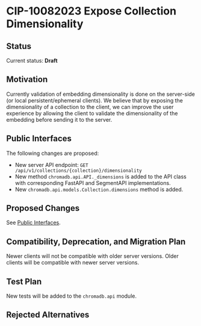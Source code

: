 # CIP-10082023 Expose Collection Dimensionality

## **Status**

Current status: **Draft**

## **Motivation**

Currently validation of embedding dimensionality is done on the server-side (or local persistent/ephemeral clients). We believe that by exposing the dimensionality of a collection to the client, we can improve the user experience by allowing the client to validate the dimensionality of the embedding before sending it to the server.

## **Public Interfaces**

The following changes are proposed:

- New server API endpoint: `GET /api/v1/collections/{collection}/dimensionality`
- New method `chromadb.api.API._dimensions` is added to the API class with corresponding FastAPI and SegmentAPI implementations.
- New `chromadb.api.models.Collection.dimensions` method is added.

## **Proposed Changes**

See [Public Interfaces](#public-interfaces).

## **Compatibility, Deprecation, and Migration Plan**

Newer clients will not be compatible with older server versions.
Older clients will be compatible with newer server versions.

## **Test Plan**

New tests will be added to the `chromadb.api` module.

## **Rejected Alternatives**

